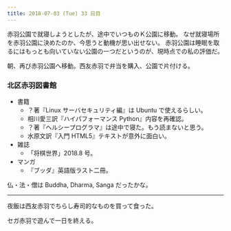 ```yaml
---
title: 2018-07-03 (Tue) 33 日目
---
```


赤羽公園で就寝しようとしたが、途中でいつものＫ公園に移動。
なぜ就寝場所を赤羽公園に決めたのか、今思うと動機が思い出せない。
赤羽公園は睡眠を取るにはもっとも向いていない公園の一つだというのが、現時点での私の評価だ。

朝、再び赤羽公園へ移動。西友赤羽で弁当を購入、公園で片付ける。

### 北区赤羽図書館

* 書籍
  * ？著『Linux サーバセキュリティ編』は Ubuntu で使えるらしい。
  * 相川愛三訳『ハイパフォーマンス Python』内容を再確認。
  * ？著『ヘルシープログラマ』は途中で寝た。もう読まないと思う。
  * 水原文訳『入門 HTML5』テキストが意外に面白い。
* 雑誌
  * 「将棋世界」2018.8 号。
* マンガ
  * 『ブッダ』英語版ラスト二冊。

仏・法・僧は Buddha, Dharma, Sanga だったかな。

---
夜飯は西友赤羽でちらし寿司的なものを買って食った。

セガ赤羽で遊んで一日を終える。
